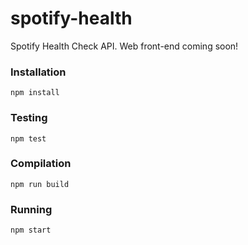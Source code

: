 # spotify-health
Spotify Health Check API. Web front-end coming soon!

### Installation
`npm install`  

### Testing
`npm test`

### Compilation
`npm run build`

### Running
`npm start`
